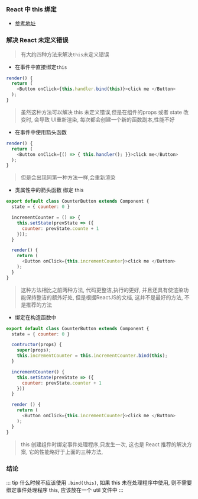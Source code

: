 ### React 中 this 绑定

- [参考地址](https://www.barrymichaeldoyle.com/bind-this/)

### 解决 React 未定义错误

> 有大约四种方法来解决`this`未定义错误

- 在事件中直接绑定`this`

```js
render() {
  return (
    <Button onClick={this.handler.bind(this)}>click me </Button>
  );
}

```

> 虽然这种方法可以解决 this 未定义错误,但是在组件的props 或者 state 改变时, 会导致 UI重新渲染, 每次都会创建一个新的函数副本,性能不好

- 在事件中使用箭头函数


```js
render() {
  return (
    <Button onClick={() => { this.handler(); }}>click me</Button>
  );
}
```

> 但是会出现同第一种方法一样,会重新渲染


- 类属性中的箭头函数 绑定 this

```js
export default class CounterButton extends Component {
  state = { counter: 0 }

  incrementCounter = () => {
    this.setState(prevState => ({
      counter: prevState.counte + 1
    }));
  }

  render() {
    return (
      <Button onClick={this.incrementCounter}>click me </Button>
    );
  }
}

```

> 这种方法相比之前两种方法, 代码更整洁,执行的更好, 并且还具有使渲染功能保持整洁的额外好处, 但是根据ReactJS的文档, 这并不是最好的方法, 不是推荐的方法

- 绑定在构造函数中

```js
export default class CounterButton extends Component {
  state = { counter: 0 }

  contructor(props) {
    super(props);
    this.incrementCounter = this.incrementCounter.bind(this);
  }

  incrementCounter() {
    this.setState(prevState => ({
      counter: prevState.counter + 1
    }))
  }

  render () {
    return (
      <Button onClick={this.incrementCounter}>click me </Button>
    );
  }
}

```

> this 创建组件时绑定事件处理程序,只发生一次, 这也是 React 推荐的解决方案, 它的性能略好于上面的三种方法,


### 结论

::: tip
 什么时候不应该使用 `.bind(this)`, 如果 this 未在处理程序中使用, 则不需要绑定事件处理程序 this, 应该放在一个 util 文件中
:::